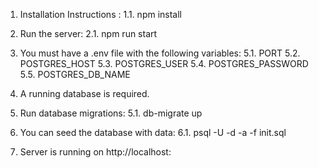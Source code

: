 1.  Installation Instructions :
    1.1. npm install

2.  Run the server:
    2.1. npm run start

3.  You must have a .env file with the following variables:
    5.1. PORT
    5.2. POSTGRES_HOST
    5.3. POSTGRES_USER
    5.4. POSTGRES_PASSWORD
    5.5. POSTGRES_DB_NAME

4.  A running database is required.

5.  Run database migrations:
    5.1. db-migrate up

6.  You can seed the database with data:
    6.1. psql -U <username> -d <databasename> -a -f init.sql

7.  Server is running on http://localhost:<PORT>
